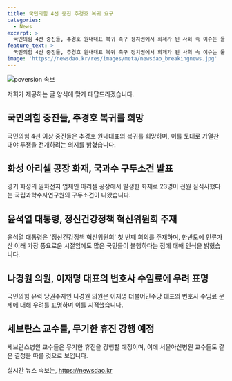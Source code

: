 ```yaml
---
title: 국민의힘 4선 중진 추경호 복귀 요구
categories:
  - News
excerpt: >
  국민의힘 4선 중진들, 추경호 원내대표 복귀 촉구 정치권에서 화제가 된 사회 속 이슈는 물론, 화성 아리셀 공장 화재 사망자 23명 사건과 윤석열 대통령의 안부 인사까지 다양한 소식들이 속속 전해졌다. 이에 더해 나경원 의원과 세브란스 교수들의 논란까지 더해져 이목을 끈다. Korean population seeks return of congress leader Chung Kyung-ho. Tragic 23 deaths in Hwaseong Arisel factory fire and President Yoons mental health reform meeting intrigue viewers. A heated debate over legal fees for Democratic Party leader draws attention. Asan Hospital professors announce indefinite strike from July 4th.
feature_text: >
  국민의힘 4선 중진들, 추경호 원내대표 복귀 촉구 정치권에서 화제가 된 사회 속 이슈는 물론, 화성 아리셀 공장 화재 사망자 23명 사건과 윤석열 대통령의 안부 인사까지 다양한 소식들이 속속 전해졌다. 이에 더해 나경원 의원과 세브란스 교수들의 논란까지 더해져 이목을 끈다. Korean population seeks return of congress leader Chung Kyung-ho. Tragic 23 deaths in Hwaseong Arisel factory fire and President Yoons mental health reform meeting intrigue viewers. A heated debate over legal fees for Democratic Party leader draws attention. Asan Hospital professors announce indefinite strike from July 4th.
image: 'https://newsdao.kr/res/images/meta/newsdao_breakingnews.jpg'
---
```


<p><img src="https://newsdao.kr/res/images/meta/newsdao_breakingnews.jpg" alt="pcversion 속보" /></p>

<p>저희가 제공하는 글 양식에 맞게 대답드리겠습니다.</p>

<h2 data-ke-size="size26">국민의힘 중진들, 추경호 복귀를 희망</h2>

<p>국민의힘 4선 이상 중진들은 추경호 원내대표의 복귀를 희망하며, 이를 토대로 가열찬 대야 투쟁을 전개하려는 의지를 밝혔습니다.</p>

<h2 data-ke-size="size26">화성 아리셀 공장 화재, 국과수 구두소견 발표</h2>

<p>경기 화성의 일차전지 업체인 아리셀 공장에서 발생한 화재로 23명이 전원 질식사했다는 국립과학수사연구원의 구두소견이 나왔습니다.</p>

<h2 data-ke-size="size26">윤석열 대통령, 정신건강정책 혁신위원회 주재</h2>

<p>윤석열 대통령은 '정신건강정책 혁신위원회' 첫 번째 회의를 주재하며, 한반도에 인류가 산 이래 가장 풍요로운 시절임에도 많은 국민들이 불행하다는 점에 대해 인식을 밝혔습니다.</p>

<h2 data-ke-size="size26">나경원 의원, 이재명 대표의 변호사 수임료에 우려 표명</h2>

<p>국민의힘 유력 당권주자인 나경원 의원은 이재명 더불어민주당 대표의 변호사 수임료 문제에 대해 우려를 표명하며 이를 지적했습니다.</p>

<h2 data-ke-size="size26">세브란스 교수들, 무기한 휴진 강행 예정</h2>

<p>세브란스병원 교수들은 무기한 휴진을 강행할 예정이며, 이에 서울아산병원 교수들도 같은 결정을 따를 것으로 보입니다.</p>
실시간 뉴스 속보는, <a href="https://newsdao.kr" rel="dofollow">https://newsdao.kr</a>


